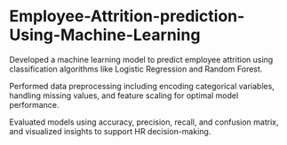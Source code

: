 # Employee-Attrition-prediction-Using-Machine-Learning
Developed a machine learning model to predict employee attrition using classification algorithms like Logistic Regression and Random Forest.

Performed data preprocessing including encoding categorical variables, handling missing values, and feature scaling for optimal model performance.

Evaluated models using accuracy, precision, recall, and confusion matrix, and visualized insights to support HR decision-making.
